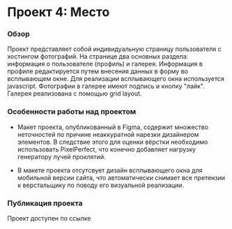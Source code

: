 # Проект 4: Место

### Обзор

Проект представляет собой индивидуальную страницу пользователя с хостингом фотографий. На странице два основных раздела: информация о пользователе (профиль) и галерея. Информация в профиле редактируется путем внесения данных в форму во всплывающем окне. Для реализации всплывающего окна используется javascript. Фотографии в галерее имеют подпись и кнопку "лайк". Галерея реализована с помощью grid layout.

### Особенности работы над проектом

* Макет проекта, опубликованный в Figma, содержит множество неточностей по причине неаккуратной нарезки дизайнером элементов. В следствие этого для оценки вёрстки необходимо использовать PixelPerfect, что конечно добавляет нагрузку генератору лучей проклятий.

* В макете проекта отсутсвует дизайн всплывающего окна для мобильной версии сайта, что автоматически снимает все претензии к верстальщику по поводу его визуальной реализации. 

### Публикация проекта

Проект доступен по ссылке 
